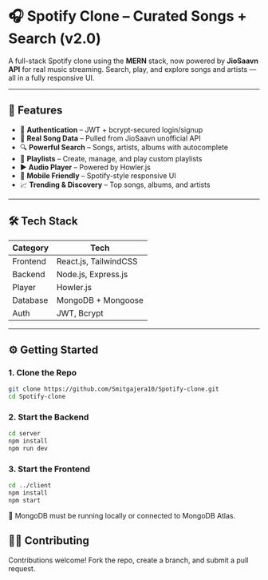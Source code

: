 # 🎧 Spotify Clone – Curated Songs + Search (v2.0)

A full-stack Spotify clone using the **MERN** stack, now powered by **JioSaavn API** for real music streaming. Search, play, and explore songs and artists — all in a fully responsive UI.

---

## 🚀 Features

- 🔐 **Authentication** – JWT + bcrypt-secured login/signup  
- 🎵 **Real Song Data** – Pulled from JioSaavn unofficial API  
- 🔍 **Powerful Search** – Songs, artists, albums with autocomplete  
- 📂 **Playlists** – Create, manage, and play custom playlists  
- ▶️ **Audio Player** – Powered by Howler.js  
- 📱 **Mobile Friendly** – Spotify-style responsive UI  
- 📈 **Trending & Discovery** – Top songs, albums, and artists

---

## 🛠️ Tech Stack

| Category     | Tech                       |
|--------------|----------------------------|
| Frontend     | React.js, TailwindCSS      |
| Backend      | Node.js, Express.js        |
| Player       | Howler.js                  |
| Database     | MongoDB + Mongoose         |
| Auth         | JWT, Bcrypt                |

---

## ⚙️ Getting Started

### 1. Clone the Repo

```bash
git clone https://github.com/Smitgajera10/Spotify-clone.git
cd Spotify-clone
```
### 2. Start the Backend

```bash
cd server
npm install
npm run dev
```

### 3. Start the Frontend
```bash
cd ../client
npm install
npm start
```

🔗 MongoDB must be running locally or connected to MongoDB Atlas.

## 🧑‍💻 Contributing
Contributions welcome! Fork the repo, create a branch, and submit a pull request.
